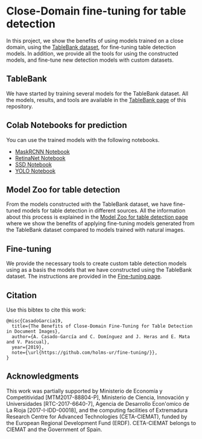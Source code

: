 # Close-Domain fine-tuning for table detection

In this project, we show the benefits of using models trained on a close domain, using the [TableBank dataset](https://github.com/doc-analysis/TableBank), for fine-tuning table detection models. In addition, we provide all the tools for using the constructed models, and fine-tune new detection models with custom datasets. 


## TableBank

We have started by training several models for the TableBank dataset. All the models, results, and tools are available in the [TableBank page](TableBank.md) of this repository. 

## Colab Notebooks for prediction
You can use the trained models with the following notebooks. 

- [MaskRCNN Notebook](https://colab.research.google.com/drive/1smseOGcUZZjvMfDHnoW8-ancldz-zpOg)
- [RetinaNet Notebook](https://colab.research.google.com/drive/1Zgu7v7jLAKe-xITDbhBe9EDdCUozW-OB)
- [SSD Notebook](https://colab.research.google.com/drive/1s8xoKf1gk0Aqs324genSCXXNVG3R-wJc)
- [YOLO Notebook](https://colab.research.google.com/drive/19x3FL2vUjF0as6CKrYKmjrqsiiUTjkw6)

## Model Zoo for table detection

From the models constructed with the TableBank dataset, we have fine-tuned models for table detection in different sources. All the information about this process is explained in the [Model Zoo for table detection page](ModelZoo.md) where we show the benefits of applying fine-tuning models generated from the TableBank dataset compared to models trained with natural images.   

## Fine-tuning

We provide the necessary tools to create custom table detection models using as a basis the models that we have constructed using the TableBank dataset. The instructions are provided in the [Fine-tuning page](FineTuning.md). 

## Citation

Use this bibtex to cite this work:

```
@misc{CasadoGarcia19,
  title={The Benefits of Close-Domain Fine-Tuning for Table Detection in Document Images},
  author={A. Casado-García and C. Domínguez and J. Heras and E. Mata and V. Pascual},
  year={2019},
  note={\url{https://github.com/holms-ur/fine-tuning/}},
}
```
## Acknowledgments
This work was partially supported by Ministerio de Economía y Competitividad [MTM2017-88804-P], Ministerio de Ciencia, Innovación y Universidades [RTC-2017-6640-7], Agencia de Desarrollo Econ\'omico de La Rioja [2017-I-IDD-00018], and the computing facilities of Extremadura Research Centre for Advanced Technologies (CETA-CIEMAT), funded by the European Regional Development Fund (ERDF). CETA-CIEMAT belongs to CIEMAT and the Government of Spain.


        
      
